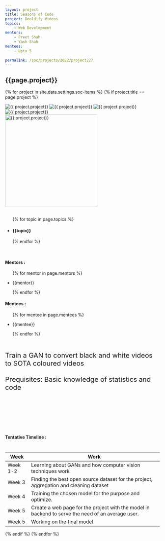 ```yaml
---
layout: project
title: Seasons of Code
project: Deoldify Videos
topics:
    - Web Development
mentors:
    - Preet Shah 
    - Yash Shah   
mentees:
    - Upto 5 
    
permalink: /soc/projects/2022/project227
---
```


<h2 class="display1 m-3 p-3 text-center project-title">{{page.project}}</h2>

{% for project in site.data.settings.soc-items %}
{% if project.title == page.project %}

<div class ="img-soc d-block"> 
    <img src="{{ site.baseurl }}/{{ project.image }}" alt="{{ project.project}}" class="image-1">
    <img src="{{ site.baseurl }}/{{ project.image }}" alt="{{ project.project}}" class="image-2">
    <img src="{{ site.baseurl }}/{{ project.image }}" alt="{{ project.project}}" class="image-3">
    <img src="{{ site.baseurl }}/{{ project.image }}" alt="{{ project.project}}" class="image-4">
</div>
<div class = "mobile-img-soc">
  <img src="{{ site.baseurl }}/{{ project.image }}"  width = "300" height="300" alt="{{ project.project}}" class="border rounded">
  </div>
<div >
    <br>
    <ul>
        {% for topic in page.topics %}
        <li><h4 class="text-primary text-center topics">{{topic}}</h4></li>
        {% endfor %}
    </ul>
    <br>
    <h4 class="display3  ">Mentors :</h4> 
    <ul>
        {% for mentor in page.mentors %}
        <li><p class="lead">{{mentor}}</p></li>
        {% endfor %}
    </ul>
    <h4 class="display3  ">Mentees :</h4> 
    <ul>
        {% for mentee in page.mentees %}
        <li><p class="lead">{{mentee}}</p></li>
        {% endfor %}
    </ul>
</div>
<div class = "project-desc" style = "margin-bottom: 140px">
    <p class="display3" style = "font-size:22px;" >
        <br>
            Train a GAN to convert black and white videos to SOTA coloured videos
        <br>
        <br>
        Prequisites: Basic knowledge of statistics and code
    </p>
</div>
<div class = "d-flex flex-wrap">
<div>
    <h4 class="display3" style="margin:40px 0px 40px 0px;">Tentative Timeline :</h4>
    <table class="table table-striped">
    <thead>
        <tr>
        <th>Week</th>
        <th>Work</th>
        </tr>
    </thead>
    <tbody>
    <tr>
      <td  >Week 1-2</td>
      <td>Learning about GANs and how computer vision techniques work
</td>
    </tr>
    <tr>
      <td>Week 3</td>
      <td>Finding the best open source dataset for the project, aggregation and cleaning dataset
 </td>
    </tr>
    <tr>
      <td>Week 4</td>
      <td>Training the chosen model for the purpose and optimize.

</td>
    </tr>
    <tr>
      <td>Week 5</td>
      <td>Create a web page for the project with the model in backend to serve the need of an average user.
</td>
    </tr>
    <tr>
      <td>Week 5</td>
      <td>Working on the final model</td>
    </tr>
    </tbody>
    </table>
</div>
</div>
{% endif %}
{% endfor %}
